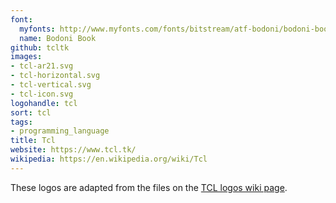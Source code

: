 ```yaml
---
font:
  myfonts: http://www.myfonts.com/fonts/bitstream/atf-bodoni/bodoni-book/
  name: Bodoni Book
github: tcltk
images:
- tcl-ar21.svg
- tcl-horizontal.svg
- tcl-vertical.svg
- tcl-icon.svg
logohandle: tcl
sort: tcl
tags:
- programming_language
title: Tcl
website: https://www.tcl.tk/
wikipedia: https://en.wikipedia.org/wiki/Tcl
---
```


These logos are adapted from the files on the [TCL logos wiki page](http://wiki.tcl.tk/854).
